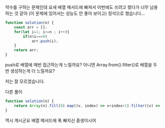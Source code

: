 약수를 구하는 문제인데
요새 배열 매서드에 빠져서 이번에도 쓰려고 했다가
너무 남용하는 것 같아 (이 문제에 있어서는 성능도 안 좋아 보이고) 정석으로 했습니다...

```js
function solution(n) {
    const arr = [];
    for(let i=1; i<=n ; i++){
        if(n%i===0)
            arr.push(i);
    }
    return arr;
}
```

push로 배열에 매번 접근하는게 느릴까요?
아니면 Array.from().filter()로 배열을 두 번 생성하는게 더 느릴까요?

저는 잘 모르겠습니다.

다른 풀이
```js
function solution(n) {
    return Array(n).fill(0).map((v, index) => v+index+1).filter((v) => n%v===0);
}
```

역시 계시군요 배열 메서드에 푹 빠지신 중생이시어